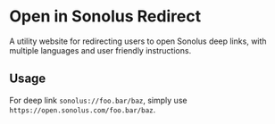 # Open in Sonolus Redirect

A utility website for redirecting users to open Sonolus deep links, with multiple languages and user friendly instructions.

## Usage

For deep link `sonolus://foo.bar/baz`, simply use `https://open.sonolus.com/foo.bar/baz`.
